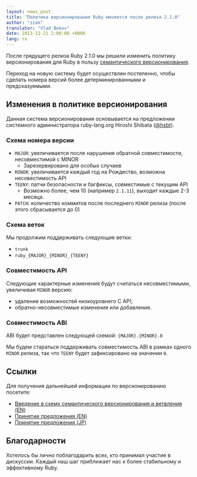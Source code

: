 ```yaml
---
layout: news_post
title: "Политика версионирования Ruby меняется после релиза 2.1.0"
author: "zzak"
translator: "Vlad Bokov"
date: 2013-12-21 2:00:00 +0000
lang: ru
---
```


После грядущего релиза Ruby 2.1.0 мы решили изменить политику версионирования
для Ruby в пользу [семантического версионирования](http://semver.org/).

Переход на новую систему будет осуществлен постепенно, чтобы сделать
номера версий более детерминированными и предсказуемыми.

## Изменения в политике версионирования

Данная система версионирования основывается на предложении системного
администратора ruby-lang.org Hiroshi Shibata ([@hsbt](https://twitter.com/hsbt)).

### Схема номера версии

* `MAJOR`: увеличивается после нарушения обратной совместимости, несовместимой с MINOR
  * Зарезервировано для особых случаев
* `MINOR`: увеличивается каждый год на Рождество, возможна несовестимость API
* `TEENY`: патчи безопасности и багфиксы, совместимые с текущим API
  * Возможно более, чем 10 (например `2.1.11`), выходит каждые 2-3 месяца.
* `PATCH`: количество коммитов после последнего `MINOR` релиза (после этого сбрасывается до 0)

### Схема веток

Мы продолжим поддерживать следующие ветки:

* `trunk`
* `ruby_{MAJOR}_{MINOR}_{TEENY}`

### Совместимость API

Следующие характерные изменения будут считаться несовместимыми,
увеличивая `MINOR` версию:

* удаление возможностей низкоуровнего С API;
* обратно-несовместимые изменения или добавления.

### Совместимость ABI

ABI будет представлен следующей схемой: `{MAJOR}.{MINOR}.0`

Мы будем стараться поддерживать совместимость ABI в рамках одного `MINOR`
релиза, так что `TEENY` будет зафиксировано на значении `0`.

## Ссылки

Для получения дальнейшей информации по версионированию посетите:

* [Введение в схему семантического версионирования и ветвления (EN)](https://bugs.ruby-lang.org/issues/8835)
* [Принятие предложения (EN)](https://gist.github.com/sorah/7803201)
* [Принятие предложения (JP)](https://gist.github.com/hsbt/7719305)

## Благодарности

Хотелось бы лично поблагодарить всех, кто принимал участие в дискуссии.
Каждый наш шаг приближает нас к более стабильному и эффективному Ruby.
